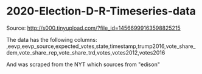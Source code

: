 # 2020-Election-D-R-Timeseries-data
Source: http://s000.tinyupload.com/?file_id=14566999163598825215

The data has the following columns:
,eevp,eevp_source,expected_votes,state,timestamp,trump2016,vote_share_dem,vote_share_rep,vote_share_trd,votes,votes2012,votes2016

And was scraped from the NYT which sources from "edison"
